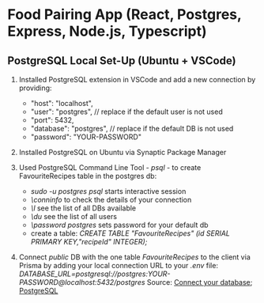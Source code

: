 # Food Pairing App (React, Postgres, Express, Node.js, Typescript)

## PostgreSQL Local Set-Up (Ubuntu + VSCode)

1. Installed PostgreSQL extension in VSCode and add a new connection by providing:
    - "host": "localhost",
    - "user": "postgres", // replace if the default user is not used
    - "port": 5432,
    - "database": "postgres", // replace if the default DB is not used
    - "password": "YOUR-PASSWORD"

2. Installed PostgreSQL on Ubuntu via Synaptic Package Manager
3. Used PostgreSQL Command Line Tool - _psql_ - to create FavouriteRecipes table in the postgres db:
    - _sudo -u postgres psql_ starts interactive session
    - _\conninfo_ to check the details of your connection
    - _\l_ see the list of all DBs available
    - _\du_ see the list of all users
    - _\password postgres_ sets password for your default db
    - create a table: _CREATE TABLE "FavouriteRecipes" (id SERIAL PRIMARY KEY,"recipeId" INTEGER);_ 
4. Connect _public_ DB with the one table _FavouriteRecipes_ to the client via Prisma by adding your local connection URL to your _.env_ file:
_DATABASE_URL=postgresql://postgres:YOUR-PASSWORD@localhost:5432/postgres_
Source: [Connect your database](https://www.prisma.io/docs/getting-started/setup-prisma/start-from-scratch/relational-databases/connect-your-database-node-postgresql); [PostgreSQL](https://www.prisma.io/docs/orm/overview/databases/postgresql)

